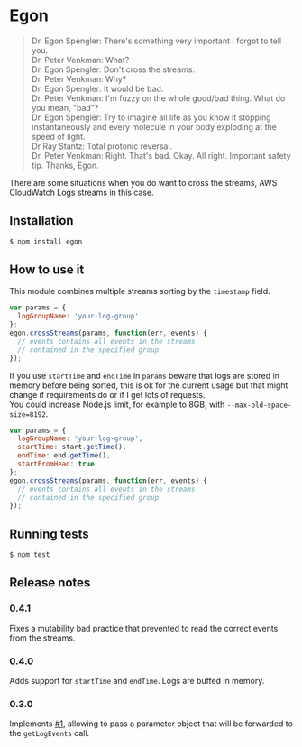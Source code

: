 # Egon

> Dr. Egon Spengler: There's something very important I forgot to tell you.<br />
Dr. Peter Venkman: What?<br />
Dr. Egon Spengler: Don't cross the streams.<br />
Dr. Peter Venkman: Why?<br />
Dr. Egon Spengler: It would be bad.<br />
Dr. Peter Venkman: I'm fuzzy on the whole good/bad thing. What do you mean, "bad"?<br />
Dr. Egon Spengler: Try to imagine all life as you know it stopping instantaneously and every molecule in your body exploding at the speed of light.<br />
Dr Ray Stantz: Total protonic reversal.<br />
Dr. Peter Venkman: Right. That's bad. Okay. All right. Important safety tip. Thanks, Egon.<br />

There are some situations when you do want to cross the streams, AWS CloudWatch Logs streams in this case.

## Installation

```bash
$ npm install egon
```

## How to use it

This module combines multiple streams sorting by the `timestamp` field.

```javascript
var params = {
  logGroupName: 'your-log-group'
};
egon.crossStreams(params, function(err, events) {
  // events contains all events in the streams
  // contained in the specified group
});
```

If you use `startTime` and `endTime` in `params` beware that logs are stored in memory before being sorted, this is ok for the current usage but that might change if requirements do or if I get lots of requests.<br />
You could increase Node.js limit, for example to 8GB, with `--max-old-space-size=8192`.

```javascript
var params = {
  logGroupName: 'your-log-group',
  startTime: start.getTime(),
  endTime: end.getTime(),
  startFromHead: true
};
egon.crossStreams(params, function(err, events) {
  // events contains all events in the streams
  // contained in the specified group
});
```

## Running tests

```bash
$ npm test
```

## Release notes

### 0.4.1

Fixes a mutability bad practice that prevented to read the correct events from the streams.

### 0.4.0

Adds support for `startTime` and `endTime`. Logs are buffed in memory.

### 0.3.0

Implements [#1](https://github.com/lazywithclass/egon/issues/1), allowing to pass a parameter object that will be forwarded to the `getLogEvents` call.
